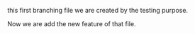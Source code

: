 this first branching file we are created by the testing purpose.

Now we are add the new feature of that file.
